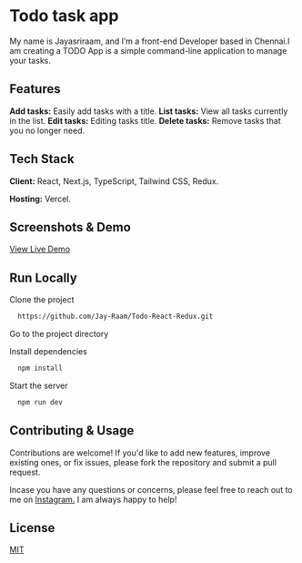 # Todo task app

My name is Jayasriraam, and I’m a front-end Developer based in Chennai.I am creating a TODO App is a simple command-line application to manage your tasks.

## Features

**Add tasks:** Easily add tasks with a title.
**List tasks:** View all tasks currently in the list.
**Edit tasks:** Editing tasks title.
**Delete tasks:** Remove tasks that you no longer need.

## Tech Stack

**Client:** React, Next.js, TypeScript, Tailwind CSS, Redux.

**Hosting:** Vercel.

## Screenshots & Demo

[View Live Demo](https://todo-react-redux-jayasriraam.vercel.app/)


## Run Locally

Clone the project

```bash
  https://github.com/Jay-Raam/Todo-React-Redux.git
```

Go to the project directory

Install dependencies

```bash
  npm install
```

Start the server

```bash
  npm run dev
```

## Contributing & Usage

Contributions are welcome! If you'd like to add new features, improve existing ones, or fix issues, please fork the repository and submit a pull request.

Incase you have any questions or concerns, please feel free to reach out to me on [Instagram.](https://www.instagram.com/_ivanjay_/) I am always happy to help!


## License

[MIT](https://choosealicense.com/licenses/mit/)
